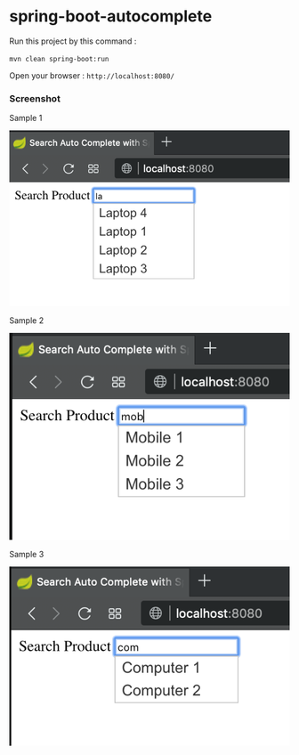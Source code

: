 # spring-boot-autocomplete

Run this project by this command :

`mvn clean spring-boot:run`

Open your browser : `http://localhost:8080/`

### Screenshot

Sample 1

![Sample 1](img/sample1.png "Sample 1")

Sample 2

![Sample 2](img/sample2.png "Sample 2")

Sample 3

![Sample 3](img/sample3.png "Sample 3")